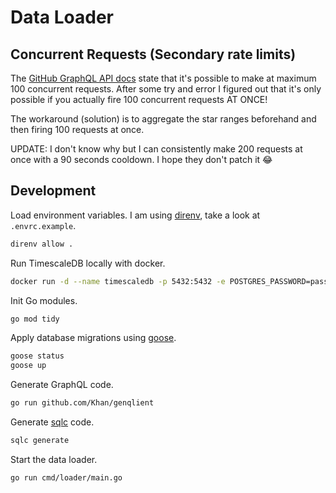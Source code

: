 # Data Loader

## Concurrent Requests (Secondary rate limits)

The [GitHub GraphQL API docs](https://docs.github.com/en/graphql/overview/rate-limits-and-node-limits-for-the-graphql-api#secondary-rate-limits)
state that it's possible to make at maximum 100 concurrent requests. After some try
and error I figured out that it's only possible if you actually fire 100 concurrent
requests AT ONCE!

The workaround (solution) is to aggregate the star ranges beforehand and then
firing 100 requests at once.

UPDATE: I don't know why but I can consistently make 200 requests at once with
a 90 seconds cooldown. I hope they don't patch it 😂

## Development

Load environment variables. I am using [direnv](https://direnv.net), take a look
at `.envrc.example`.

```sh
direnv allow .
```

Run TimescaleDB locally with docker.

```sh
docker run -d --name timescaledb -p 5432:5432 -e POSTGRES_PASSWORD=password timescale/timescaledb-ha:pg16
```

Init Go modules.

```sh
go mod tidy
```

Apply database migrations using [goose](https://github.com/pressly/goose).

```sh
goose status
goose up
```

Generate GraphQL code.

```sh
go run github.com/Khan/genqlient
```

Generate [sqlc](https://docs.sqlc.dev/en/stable/overview/install.html) code.

```sh
sqlc generate
```

Start the data loader.

```sh
go run cmd/loader/main.go
```
